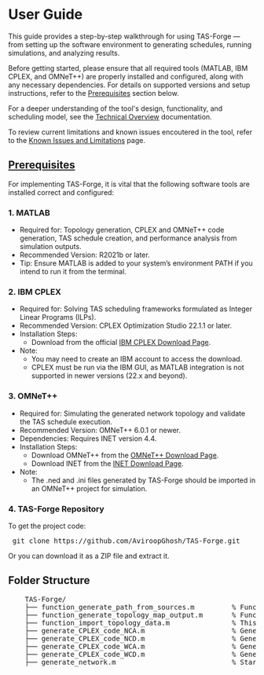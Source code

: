 # User Guide
This guide provides a step-by-step walkthrough for using TAS-Forge — from setting up the software environment to generating schedules, running simulations, and analyzing results.

Before getting started, please ensure that all required tools (MATLAB, IBM CPLEX, and OMNeT++) are properly installed and configured, along with any necessary dependencies. For details on supported versions and setup instructions, refer to the [Prerequisites](#prerequisites) section below.

For a deeper understanding of the tool's design, functionality, and scheduling model, see the [Technical Overview](Technical_Overview.md) documentation.

To review current limitations and known issues encoutered in the tool, refer to the [Known Issues and Limitations](Issues_and_Limitations.md) page.

## [Prerequisites](#prerequisites)
For implementing TAS-Forge, it is vital that the following software tools are installed correct and configured:

### 1. MATLAB
- Required for: Topology generation, CPLEX and OMNeT++ code generation, TAS schedule creation, and performance analysis from simulation outputs.
- Recommended Version: R2021b or later.
- Tip: Ensure MATLAB is added to your system’s environment PATH if you intend to run it from the terminal.

### 2. IBM CPLEX
- Required for: Solving TAS scheduling frameworks formulated as Integer Linear Programs (ILPs).
- Recommended Version: CPLEX Optimization Studio 22.1.1 or later.
- Installation Steps:
    - Download from the official [IBM CPLEX Download Page](https://www.ibm.com/support/pages/downloading-ibm-ilog-cplex-optimization-studio-2211).
- Note:
    - You may need to create an IBM account to access the download.
    - CPLEX must be run via the IBM GUI, as MATLAB integration is not supported in newer versions (22.x and beyond).

### 3. OMNeT++ 
- Required for: Simulating the generated network topology and validate the TAS schedule execution.
- Recommended Version: OMNeT++ 6.0.1 or newer.
- Dependencies: Requires INET version 4.4.
- Installation Steps:
    - Download OMNeT++ from the [OMNeT++ Download Page](https://omnetpp.org/download/).
    - Download INET from the [INET Download Page](https://inet.omnetpp.org/2022-05-16-INET-4.4.0-released.html).
- Note:
    - The .ned and .ini files generated by TAS-Forge should be imported in an OMNeT++ project for simulation. 

### 4. TAS-Forge Repository
To get the project code:

<pre> git clone https://github.com/AviroopGhosh/TAS-Forge.git </pre>

Or you can download it as a ZIP file and extract it. 

## Folder Structure

<pre>
    TAS-Forge/
    ├── function_generate_path_from_sources.m         % Function to generate pair of sources and sinks to form routes
    ├── function_generate_topology_map_output.m       % Function used to generate the topology map incl. source and destination ports
    ├── function_import_topology_data.m               % This funcition is used to import the topology data e.g., route connections, source port and destination port etc. 
    ├── generate_CPLEX_code_NCA.m                     % Generate CPLEX input files based on Network-Derived Clock Drift Adustment (NCD) scheduling framework
    ├── generate_CPLEX_code_NCD.m                     % Generate CPLEX input files based on Network-Derived Clock Drift Delay (NCD) scheduling framework
    ├── generate_CPLEX_code_WCA.m                     % Generate CPLEX input files based on Worst-case Adjustment (WCA) scheduling framework
    ├── generate_CPLEX_code_WCD.m                     % Generate CPLEX input files based on Worst-case Delay (WCD) scheduling framework
    ├── generate_network.m                            % Starting script used to generate the network topology, routes and stream parameters
    
</pre>
